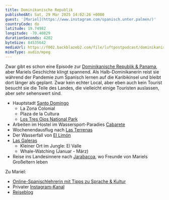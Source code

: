 ```yaml
---
title: Dominikanische Republik
publishedAt: Sat, 29 Mar 2025 14:02:26 +0000
guest: '[Mariel](https://www.instagram.com/spanisch.unter.palmen/)'
countryCode: do
latitude: 19.74982
longitude: -70.40829
durationSeconds: 4202
byteSize: 84535642
mediaUrl: https://f002.backblazeb2.com/file/luftpostpodcast/dominikanische-republik.mp3
mimeType: audio/mpeg
---
```


Zwar gibt es schon eine Episode zur [Dominikanische Republik & Panama](https://www.luftpost-podcast.de/dominikanische-republik-panama), aber Mariels Geschichte klingt spannend. Als Halb-Dominikanerin reist sie während der Pandemie zum Spanisch lernen auf die Karibikinsel und bleibt dort länger als geplant. Zwar kein echter Local, aber eben auch kein Tourist besucht sie die Teile des Landes, die vielleicht einige Touristen auslassen, aber  sehr sehenswert sind.
* Hauptstadt [Santo Domingo](https://de.wikipedia.org/wiki/Santo_Domingo)
  * La Zona Colonial
  * Plaza de la Cultura
  * [Los Tres Ojos National Park](https://en.wikipedia.org/wiki/Los_Tres_Ojos_National_Park)
* Arbeiten im Hostel im Wassersport-Paradies [Cabarete](https://de.wikipedia.org/wiki/Cabarete)
* Wochenendausflug nach [Las Terrenas](https://de.wikipedia.org/wiki/Las_Terrenas)
* Der Wasserfall von  [El Limón](https://en.wikipedia.org/wiki/El_Lim%C3%B3n,_Saman%C3%A1)
* [Las Galeras](https://en.wikipedia.org/wiki/Las_Galeras)
  * Kleiner Ort im Jungle: El Valle
  * Whale-Watching (Januar - März)
* Reise ins Landesinnere nach [Jarabacoa](https://de.wikipedia.org/wiki/Jarabacoa), wo Freunde von Mariels Großeltern leben

Zu Mariel:
* [Online-Spanischlehrerin mit Tipps zu Sprache & Kultur](https://www.instagram.com/spanisch.unter.palmen/)
* Privater [Instagram-Kanal](https://www.instagram.com/marielaufreisen/)
* [Reiseblog](https://www.marielaufreisen.de/)
